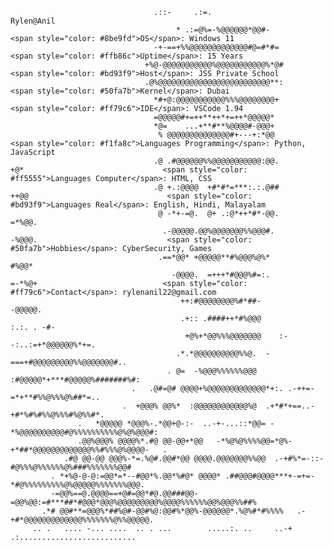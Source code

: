                                     .::-     .:=.                                                            Rylen@Anil
                                         * .:=@%=-%@@@@@@*@@#-                                               <span style="color: #8be9fd">OS</span>: Windows 11 
                                    -+-==+%%@@@@@@@@@@@@@#@=#*#=                                             <span style="color: #ffb86c">Uptime</span>: 15 Years  
                                  +%@-@@@@@@@@@@@%@@@@@@@@@@@%*@#                                            <span style="color: #bd93f9">Host</span>: JSS Private School  
                                  .@%@@@@@@@@@@@@@@@@@@@@@@@@@**:                                            <span style="color: #50fa7b">Kernel</span>: Dubai  
                                    *#+@:@@@@@@@@@@@%%%@@@@@@@@+                                             <span style="color: #ff79c6">IDE</span>: VSCode 1.94  
                                    =@@@@@#+=++**++*+=++*@@@@@*                                              
                                    *@=    ...+**#**%@@@@#-@@@+                                              
                                     % @@@@@@@@@@@@@@#+---+:*@@                                              <span style="color: #f1fa8c">Languages Programming</span>: Python, JavaScript  
                                    .@ .#@@@@@@%%@@@@@@@@@@@:@@.           +@*                               <span style="color: #ff5555">Languages Computer</span>: HTML, CSS  
                                    .@ +.:@@@@  +#*#*=***:.:.@##          ++@@                               <span style="color: #bd93f9">Languages Real</span>: English, Hindi, Malayalam  
                                     @ -*+-=@.  @+ .:@*++*#*-@@.         =*%@@.                              
                                      .-@@@@@.@@%@@@@@@@%%@@@#.           -%@@@.                             <span style="color: #50fa7b">Hobbies</span>: CyberSecurity, Games  
                                     .==*@@* +@@@@@**#%@@@%@%*             #%@@*                             
                                        -@@@@.  =+++*#@@@%#=:.             =-*%@+                            <span style="color: #ff79c6">Contact</span>: rylenanil22@gmail.com  
                                          ++:#@@@@@@@@%#*##-                -@@@@@.                          
                                          .+:: .####++*#%@@@              :.:. . -#-                         
                                           +@%+*@@%%%@@@@@@@    :--:..:=+*@@@@@@%*+=.                        
                                         .*.*@@@@@@@@@@%%@.  -===+#@@@@@@@@@%%@@@@@@@#..                     
                                       . @=  -%@@@%%%%%%@@@ :#@@@@@*+***#@@@@@%#######%#:                    
                               .   .@#=@# @@@@+%@@@@@@@@@@@@@*+:. .-++=-=*+**#%%@%%%@%##*=..                 
                             .  +@@@% @@%*  :@@@@@@@@@@@@%@  .+*#*+==..-+#*%#%#%%@%%%#%@%%#*.                
                   .   *@@@@@ *@@@%-.*@@+@-:-  ..-+-...::*@@= -*%@@@@@@@@@@#@%%%%%%%%%%@%@%@@@#:             
                   .@@%@@@% @@@@%*.#@ @@-@@+*@@   -*%@%@%%%%@@=*@%-+*##*@@@@@@@@@@@@@%%#%%%@%@@@@-   .       
                .#@ @@-@@ @@@%-*=.%@#.@@#*@@ @@@@.@@@@@@@%%@@  .-+#%*=-::-#@%%%@%%%%%%@%###%%%%%%%@@#        
             . *+%@-@-@:=@@*=*--#@@*%.@@*%#@* @@@@* .##@@@#@@@@***+-=+=-*#@%%%%%%%%%@%@@@@@%%%%%%%@@@.       
             -=@@%==@.@@@@==+@#=@@*#@.@@###@@-=@@%@@:=#***##*#@@@*@@@%@@@@@@@@@%@@@@%%%%%%@@%@@@%%##%        
           .*# @@#**=@@@%*##%@#-@@#%@:@@#%*@@%-@@@@@@*.%@%#*#%%%%   .-+#*@@@@@@@@@@@@@%%%%%%%@%%@@@@@.       
         .. .   .... -... ....  .. . ...        .....:. ..     ..-+      .:..........................   
